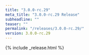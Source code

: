 ```yaml
---
title: "3.0.0-rc.29"
meta_title: "3.0.0-rc.29 Release"
subheadline: ""
teaser: ""
permalink: "/releases/3.0.0-rc.29/"
version: 3.0.0-rc.29
---
```


{% include _release.html %}
